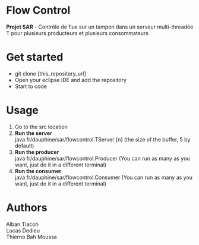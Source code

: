 # Flow Control
<strong>Projet SAR</strong> - Contrôle de flux sur un tampon dans un serveur multi-threadée T pour plusieurs producteurs et plusieurs consommateurs

# Get started 

<ul>
<li>git clone [this_repository_url]</li>
<li>Open your eclipse IDE and add the repository</li>
<li>Start to code</li>
</ul>

# Usage 

<ol>
  <li>Go to the src location </li>
  <li><strong>Run the server</strong><br/>
    java fr/dauphine/sar/flowcontrol.TServer [n] (the size of the buffer, 5 by default) 
<li><strong>Run the producer </strong><br/>
    java fr/dauphine/sar/flowcontrol.Producer (You can run as many as you want, just do it in a different terminal)
<li><strong>Run the consumer </strong><br/>
    java fr/dauphine/sar/flowcontrol.Consumer (You can run as many as you want, just do it in a different terminal)
</ol>

# Authors 

Alban Tiacoh</br>
Lucas Dedieu</br>
Thierno Bah Moussa</br>

